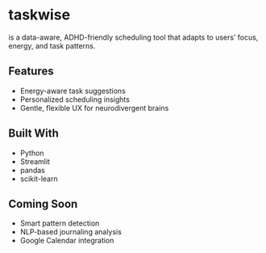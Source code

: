 # taskwise
is a data-aware, ADHD-friendly scheduling tool that adapts to users’ focus, energy, and task patterns.

## Features
- Energy-aware task suggestions
- Personalized scheduling insights
- Gentle, flexible UX for neurodivergent brains

## Built With
- Python
- Streamlit
- pandas
- scikit-learn

## Coming Soon
- Smart pattern detection
- NLP-based journaling analysis
- Google Calendar integration
